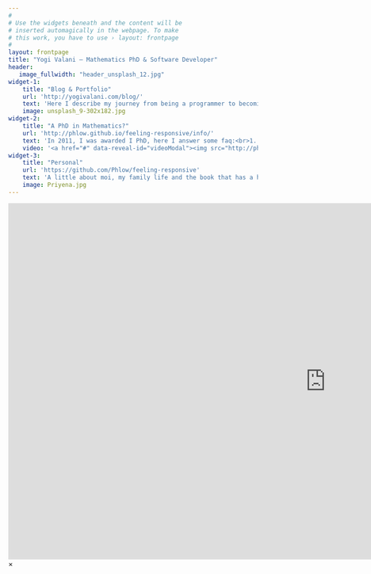 ```yaml
---
#
# Use the widgets beneath and the content will be
# inserted automagically in the webpage. To make
# this work, you have to use › layout: frontpage
#
layout: frontpage
title: "Yogi Valani – Mathematics PhD & Software Developer"
header:
   image_fullwidth: "header_unsplash_12.jpg"
widget-1:
    title: "Blog & Portfolio"
    url: 'http://yogivalani.com/blog/'
    text: 'Here I describe my journey from being a programmer to becoming a software developer. My experiences working in various development environments, best practices, successes and failures.'
    image: unsplash_9-302x182.jpg
widget-2:
    title: "A PhD in Mathematics?"
    url: 'http://phlow.github.io/feeling-responsive/info/'
    text: 'In 2011, I was awarded I PhD, here I answer some faq:<br>1. What was it on?<br>2. What where the challenges you faced?<br>3. Results...what do the weird beattle looking pictures and animations mean?<br>4. Interactive results...a chance for you customise and analysis my results as required.'
    video: '<a href="#" data-reveal-id="videoModal"><img src="http://phlow.github.io/feeling-responsive/images/start-video-feeling-responsive-302x182.jpg" width="302" height="182" alt=""></a>'
widget-3:
    title: "Personal"
    url: 'https://github.com/Phlow/feeling-responsive'
    text: 'A little about moi, my family life and the book that has a huge impact on my life'
    image: Priyena.jpg
---
```



<div id="videoModal" class="reveal-modal large" data-reveal="">
  <div class="flex-video widescreen vimeo" style="display: block;">
    <iframe width="1280" height="720" src="https://www.youtube.com/embed/3b5zCFSmVvU" frameborder="0" allowfullscreen></iframe>
  </div>
  <a class="close-reveal-modal">&#215;</a>
</div>
